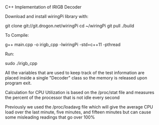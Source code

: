 C++ Implementation of IRIGB Decoder

Download and install wiringPi library with:

git clone git://git.drogon.net/wiringPi
cd ~/wiringPi
git pull
./build

To Compile:

g++ main.cpp -o irigb_cpp -lwiringPi -std=c++11 -pthread

Run:

sudo ./irigb_cpp  

All the variables that are used to keep track of the test information are placed inside a single "Decoder" class so the memory
is released upon program exit.

Calculation for CPU Utilization is based on the /proc/stat file and measures 
the percent of the processor that is not idle every second

Previously we used the /proc/loadavg file which will give the average CPU load over the last minute,
five minutes, and fifteen minutes but can cause some misleading readings that go over 100% 
